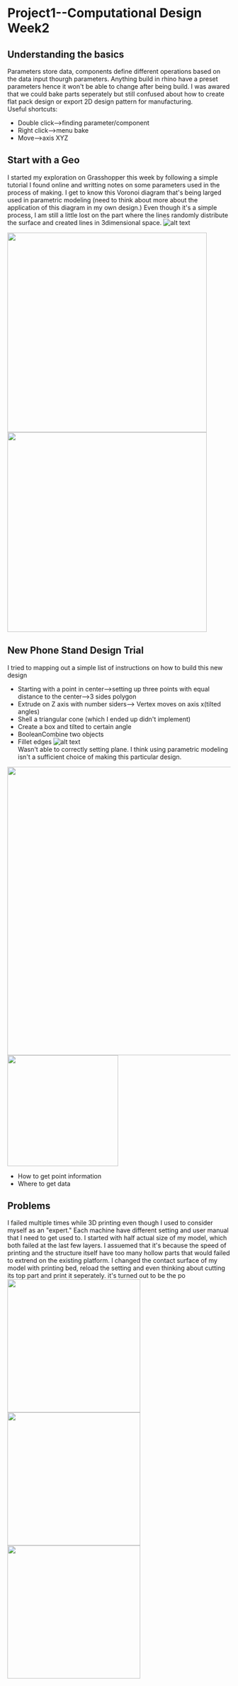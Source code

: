 # Project1--Computational Design Week2 #
## Understanding the basics ##
Parameters store data, components define different operations based on the data input thourgh parameters. Anything build in rhino have a preset parameters hence it won't be able to change after being build. I was awared that we could bake parts seperately but still confused about how to create flat pack design or export 2D design pattern for manufacturing.  
Useful shortcuts:
- Double click-->finding parameter/component
- Right click-->menu bake
- Move-->axis XYZ

## Start with a Geo ##
I started my exploration on Grasshopper this week by following a simple tutorial I found online and writting notes on some parameters used in the process of making. I get to know this Voronoi diagram that's being larged used in parametric modeling (need to think about more about the application of this diagram in my own design.)
Even though it's a simple process, I am still a little lost on the part where the lines randomly distribute the surface and created lines in 3dimensional space. 
![alt text](GrasshopperInterface9_4.png)

<img width=450 src="RhinoInterface9_4.png"> <img width=450 src="printsetup.png">

## New Phone Stand Design Trial ##
I tried to mapping out a simple list of instructions on how to build this new design 
- Starting with a point in center-->setting up three points with equal distance to the center-->3 sides polygon
- Extrude on Z axis with number siders--> Vertex moves on axis x(tilted angles)
- Shell a triangular cone (which I ended up didn't implement)
- Create a box and tilted to certain angle
- BooleanCombine two objects
- Fillet edges
 ![alt text](sketchgh.jpg)  
 Wasn't able to correctly setting plane.
I think using parametric modeling isn't a sufficient choice of making this particular design.
 
<img width=650 src="stand9_6.png"> <img width=250 src="newstand.png">  

- How to get point information
- Where to get data 
## Problems ##
I failed multiple times while 3D printing even though I used to consider myself as an "expert." Each machine have different setting and user manual that I need to get used to. I started with half actual size of my model, which both failed at the last few layers. I assuemed that it's because the speed of printing and the structure itself have too many hollow parts that would failed to extrend on the existing platform. I changed the contact surface of my model with printing bed, reload the setting and even thinking about cutting its top part and print it seperately. it's turned out to be the po  
<img width=300 src="failprint.jpg"> <img width=300 src="faildetail.jpg"> <img width=300 src="five.jpg">
